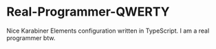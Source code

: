 # Real-Programmer-QWERTY
Nice Karabiner Elements configuration written in TypeScript. I am a real programmer btw.
